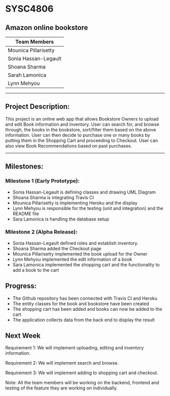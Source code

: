# SYSC4806 
## Amazon online bookstore

|Team Members|
|------------|
|Mounica Pillarisetty|
|Sonia Hassan-Legault|
|Shoana Sharma|
|Sarah Lamonica|
|Lynn Mehyou|

***

## Project Description:

This project is an online web app that allows Bookstore Owners to upload and edit Book information and inventory. User can search for, and browse through, the books in the bookstore, sort/filter them based on the above information. User can then decide to purchase one or many books by putting them in the Shopping Cart and proceeding to Checkout. User can also view Book Recommendations based on past purchases. 

---

## Milestones:
### Milestone 1 (Early Prototype):
* Sonia Hassan-Legault is defining classes and drawing UML Diagram
* Shoana Sharma is integrating Travis CI 
* Mounica Pillarisetty is implementing Heroku and the display 
* Lynn Mehyou is responsible for the testing (unit and integration) and the README file
* Sara Lamonica is handling the database setup

### Milestone 2 (Alpha Release):
* Sonia Hassan-Legault defined roles and establish inventory.
* Shoana Sharma added the Checkout page
* Mounica Pillarisetty implemented the book upload for the Owner
* Lynn Mehyou implemented the edit information of a book
* Sara Lamonica implemented the shopping cart and the functionality to add a book to the cart

## Progress:
* The Github repository has been connected with Travis CI and Heroku
* The entity classes for the book and bookstore have been created
* The shopping cart has been added and books can now be added to the cart
* The application collects data from the back end to display the result

## Next Week
Requirement 1: We will implement uploading, editing and inventory information.

Requirement 2: We will implement search and browse.

Requirement 3: We will implement adding to shopping cart and checkout.

Note: All the team members will be working on the backend, frontend and testing of the feature they are working on individually. 
